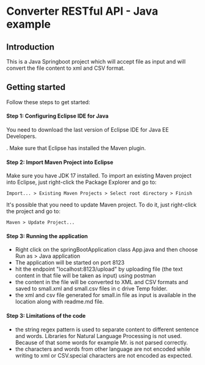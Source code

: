 # Converter RESTful API - Java example

## Introduction

This is a Java Springboot project which will accept file as input and will convert the file content to xml and CSV format.




## Getting started

Follow these steps to get started:

#### Step 1: Configuring Eclipse IDE for Java

You need to download the last version of Eclipse IDE for Java EE Developers.

. Make sure that Eclipse has installed the Maven plugin.


#### Step 2: Import Maven Project into Eclipse
Make sure you have JDK 17 installed.
To import an existing Maven project into Eclipse, just right-click the Package Explorer and go to:

`
Import... > Existing Maven Projects > Select root directory > Finish
`

It's possible that you need to update Maven project. To do it, just right-click the project and go to:

`
Maven > Update Project...
`


#### Step 3: Running the application

- Right click on the springBootApplication class App.java and then choose Run as > Java application
- The application will be started on port 8123
- hit the endpoint "localhost:8123/upload" by uploading file (the text content in that file will be taken as input) using postman
- the content in the file will be converted to XML and CSV formats and saved to small.xml and small.csv files in c drive Temp folder.
- the xml and csv file generated for small.in file as input is available in the location along with readme.md file.

#### Step 3: Limitations of the code

- the string regex pattern is used to separate content to different sentence and words. Libraries for Natural Language Processing is not used. Because of that some words for example Mr. is not parsed correctly.
- the characters and words from other language are not encoded while writing to xml or CSV.special characters are not encoded as expected.
